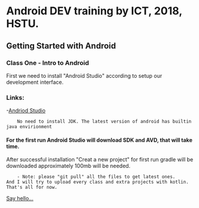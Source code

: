 # Android DEV training by ICT, 2018, HSTU.

## Getting Started with Android

### Class One - Intro to Android

First we need to install "Android Studio" according to setup our
development interface.

### Links:
 -[Andriod Studio](https://developer.android.com/studio/install)

```
	No need to install JDK. The latest version of android has builtin java envirionment
```


#### For the first run Android Studio will download SDK and AVD, that will take time.

After successful installation "Creat a new project" for first run gradle will be downloaded approximately 100mb will be needed.



```
	- Note: please "git pull" all the files to get latest ones. 
And I will try to upload every class and extra projects with kotlin. That's all for now.
```

[Say hello... ](plus.google.com/+SabbirAhmedSays)
